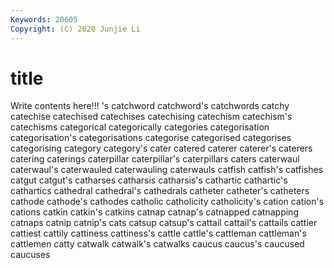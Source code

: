 ```yaml
---
Keywords: 20605
Copyright: (C) 2020 Junjie Li
---
```


# title

Write contents here!!!
's 
catchword 
catchword's
catchwords 
catchy 
catechise 
catechised 
catechises 
catechising 
catechism 
catechism's 
catechisms 
categorical
categorically 
categories 
categorisation 
categorisation's 
categorisations 
categorise 
categorised 
categorises 
categorising 
category
category's 
cater 
catered 
caterer 
caterer's 
caterers 
catering 
caterings 
caterpillar 
caterpillar's
caterpillars 
caters 
caterwaul 
caterwaul's 
caterwauled 
caterwauling 
caterwauls 
catfish 
catfish's 
catfishes
catgut 
catgut's 
catharses 
catharsis 
catharsis's 
cathartic 
cathartic's 
cathartics 
cathedral 
cathedral's
cathedrals 
catheter 
catheter's 
catheters 
cathode 
cathode's 
cathodes 
catholic 
catholicity 
catholicity's
cation 
cation's 
cations 
catkin 
catkin's 
catkins 
catnap 
catnap's 
catnapped 
catnapping
catnaps 
catnip 
catnip's 
cats 
catsup 
catsup's 
cattail 
cattail's 
cattails 
cattier
cattiest 
cattily 
cattiness 
cattiness's 
cattle 
cattle's 
cattleman 
cattleman's 
cattlemen 
catty
catwalk 
catwalk's 
catwalks 
caucus 
caucus's 
caucused 
caucuses 

